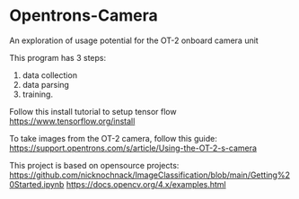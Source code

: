 # Opentrons-Camera
An exploration of usage potential for the OT-2 onboard camera unit

This program has 3 steps:

1. data collection
2. data parsing
3. training.

Follow this install tutorial to setup tensor flow
https://www.tensorflow.org/install

To take images from the OT-2 camera, follow this guide:
https://support.opentrons.com/s/article/Using-the-OT-2-s-camera

This project is based on opensource projects:
https://github.com/nicknochnack/ImageClassification/blob/main/Getting%20Started.ipynb
https://docs.opencv.org/4.x/examples.html
